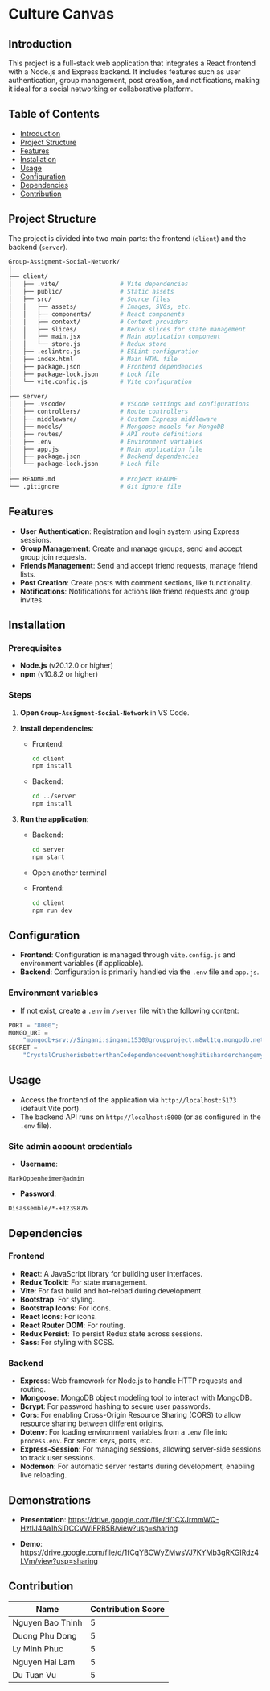 # Culture Canvas

## Introduction

This project is a full-stack web application that integrates a React frontend with a Node.js and Express backend. It includes features such as user authentication, group management, post creation, and notifications, making it ideal for a social networking or collaborative platform.

## Table of Contents

- [Introduction](#introduction)
- [Project Structure](#project-structure)
- [Features](#features)
- [Installation](#installation)
- [Usage](#usage)
- [Configuration](#configuration)
- [Dependencies](#dependencies)
- [Contribution](#contribution)

## Project Structure

The project is divided into two main parts: the frontend (`client`) and the backend (`server`).

```bash
Group-Assigment-Social-Network/
│
├── client/
│   ├── .vite/                 # Vite dependencies
│   ├── public/                # Static assets
│   ├── src/                   # Source files
│   │   ├── assets/            # Images, SVGs, etc.
│   │   ├── components/        # React components
│   │   ├── context/           # Context providers
│   │   ├── slices/            # Redux slices for state management
│   │   ├── main.jsx           # Main application component
│   │   └── store.js           # Redux store
│   ├── .eslintrc.js           # ESLint configuration
│   ├── index.html             # Main HTML file
│   ├── package.json           # Frontend dependencies
│   ├── package-lock.json      # Lock file
│   └── vite.config.js         # Vite configuration
│
├── server/
│   ├── .vscode/               # VSCode settings and configurations
│   ├── controllers/           # Route controllers
│   ├── middleware/            # Custom Express middleware
│   ├── models/                # Mongoose models for MongoDB
│   ├── routes/                # API route definitions
│   ├── .env                   # Environment variables
│   ├── app.js                 # Main application file
│   ├── package.json           # Backend dependencies
│   └── package-lock.json      # Lock file
│
├── README.md                  # Project README
└── .gitignore                 # Git ignore file
```

## Features

- **User Authentication**: Registration and login system using Express sessions.
- **Group Management**: Create and manage groups, send and accept group join requests.
- **Friends Management**: Send and accept friend requests, manage friend lists.
- **Post Creation**: Create posts with comment sections, like functionality.
- **Notifications**: Notifications for actions like friend requests and group invites.

## Installation

### Prerequisites

- **Node.js** (v20.12.0 or higher)
- **npm** (v10.8.2 or higher)

### Steps

1. **Open `Group-Assigment-Social-Network`** in VS Code.
2. **Install dependencies**:

   - Frontend:

     ```bash
     cd client
     npm install
     ```

   - Backend:
     ```bash
     cd ../server
     npm install
     ```

3. **Run the application**:

   - Backend:
     ```bash
     cd server
     npm start
     ```
   - Open another terminal

   - Frontend:
     ```bash
     cd client
     npm run dev
     ```

## Configuration

- **Frontend**: Configuration is managed through `vite.config.js` and environment variables (if applicable).
- **Backend**: Configuration is primarily handled via the `.env` file and `app.js`.

### Environment variables

- If not exist, create a `.env` in `/server` file with the following content:

```js
PORT = "8000";
MONGO_URI =
	"mongodb+srv://Singani:singani1530@groupproject.m8wl1tq.mongodb.net/?retryWrites=true&w=majority&appName=GroupProject";
SECRET =
	"CrystalCrusherisbetterthanCodependenceeventhoughitisharderchangemymindlmaooo";
```

## Usage

- Access the frontend of the application via `http://localhost:5173` (default Vite port).
- The backend API runs on `http://localhost:8000` (or as configured in the `.env` file).

### Site admin account credentials

- **Username**:

```
MarkOppenheimer@admin
```

- **Password**:

```
Disassemble/*-+1239876
```

## Dependencies

### Frontend

- **React**: A JavaScript library for building user interfaces.
- **Redux Toolkit**: For state management.
- **Vite**: For fast build and hot-reload during development.
- **Bootstrap**: For styling.
- **Bootstrap Icons**: For icons.
- **React Icons**: For icons.
- **React Router DOM**: For routing.
- **Redux Persist**: To persist Redux state across sessions.
- **Sass**: For styling with SCSS.

### Backend

- **Express**: Web framework for Node.js to handle HTTP requests and routing.
- **Mongoose**: MongoDB object modeling tool to interact with MongoDB.
- **Bcrypt**: For password hashing to secure user passwords.
- **Cors**: For enabling Cross-Origin Resource Sharing (CORS) to allow resource sharing between different origins.
- **Dotenv**: For loading environment variables from a `.env` file into `process.env`. For secret keys, ports, etc.
- **Express-Session**: For managing sessions, allowing server-side sessions to track user sessions.
- **Nodemon**: For automatic server restarts during development, enabling live reloading.

## Demonstrations

- **Presentation**: https://drive.google.com/file/d/1CXJrmmWQ-HztlJ4Aa1hSlDCCVWiFRB5B/view?usp=sharing

- **Demo**: https://drive.google.com/file/d/1fCqYBCWyZMwsVJ7KYMb3gRKGIRdz4LVm/view?usp=sharing

## Contribution

<!-- Make a markdown table -->

| Name             | Contribution Score |
| ---------------- | ------------------ |
| Nguyen Bao Thinh | 5                  |
| Duong Phu Dong   | 5                  |
| Ly Minh Phuc     | 5                  |
| Nguyen Hai Lam   | 5                  |
| Du Tuan Vu       | 5                  |
